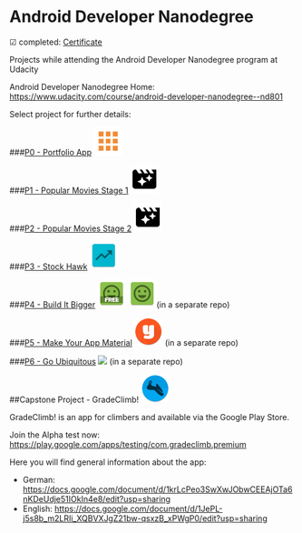 # Android Developer Nanodegree

☑ completed: <a href="https://github.com/alex-gru/android_dev_nanodegree_udacity/blob/master/certificate.pdf">Certificate</a>

Projects while attending the Android Developer Nanodegree program at Udacity

Android Developer Nanodegree Home: https://www.udacity.com/course/android-developer-nanodegree--nd801

Select project for further details: 

###[P0 - Portfolio App](P0.md) <img style="position: center;" src="https://github.com/alex-gru/android_dev_nanodegree_udacity/blob/master/p0-myappportfolio/src/main/res/drawable-xxxhdpi/ic_apps_white_48dp.png" width="50">

###[P1 - Popular Movies Stage 1](P1-P2.md#p1---popular-movies-stage-1) <img style="position: center;" src="https://github.com/alex-gru/android_dev_nanodegree_udacity/blob/master/p1-p2-popularmovies/src/main/res/drawable-xxxhdpi/ic_movie_filter_black_48dp.png" width="50">

###[P2 - Popular Movies Stage 2](P1-P2.md#p2---popular-movies-stage-2) <img style="position: center;" src="https://github.com/alex-gru/android_dev_nanodegree_udacity/blob/master/p1-p2-popularmovies/src/main/res/drawable-xxxhdpi/ic_movie_filter_black_48dp.png" width="50">

###[P3 - Stock Hawk](P3.md) <img style="position: center;" src="https://github.com/alex-gru/android_dev_nanodegree_udacity/blob/master/p3-stockhawk/src/main/res/mipmap-xxxhdpi/ic_launcher.png" width="50">

###[P4 - Build It Bigger](https://github.com/alex-gru/Udacity-Android-Dev-Nanodegre-P4/blob/master/README.md) <img style="position: center;" src="https://github.com/alex-gru/Udacity-Android-Dev-Nanodegre-P4/blob/master/app/src/free/res/mipmap-xxxhdpi/ic_launcher.png" width="50"> <img style="position: center;" src="https://github.com/alex-gru/Udacity-Android-Dev-Nanodegre-P4/blob/master/app/src/paid/res/mipmap-xxxhdpi/ic_launcher.png" width="50">(in a separate repo)

###[P5 - Make Your App Material](https://github.com/alex-gru/Udacity-Android-Dev-Nanodegre-P5/blob/master/README.md) <img style="position: center;" src="https://github.com/alex-gru/Udacity-Android-Dev-Nanodegre-P5/blob/master/XYZReader/src/main/res/mipmap-xxxhdpi/ic_launcher.png" width="50"> (in a separate repo)

###[P6 - Go Ubiquitous](https://github.com/alex-gru/Nanodegree-P6/blob/master/README.md) <img style="position: center;" src="https://github.com/alex-gru/Nanodegree-P6/blob/master/app/src/main/res/mipmap-xxxhdpi/ic_launcher.png" width="50"> (in a separate repo)

##Capstone Project - GradeClimb! <img style="position: center;" src="https://github.com/alex-gru/android_dev_nanodegree_udacity/blob/master/static/screenshots/ic_launcher.png" width="50">

GradeClimb! is an app for climbers and available via the Google Play Store. 

Join the Alpha test now: https://play.google.com/apps/testing/com.gradeclimb.premium

Here you will find general information about the app:

* German: https://docs.google.com/document/d/1krLcPeo3SwXwJObwCEEAjOTa6nKDeUdje51IOkIn4e8/edit?usp=sharing
* English: https://docs.google.com/document/d/1JePL-j5s8b_m2LRIi_XQBVXJgZ21bw-qsxzB_xPWgP0/edit?usp=sharing
